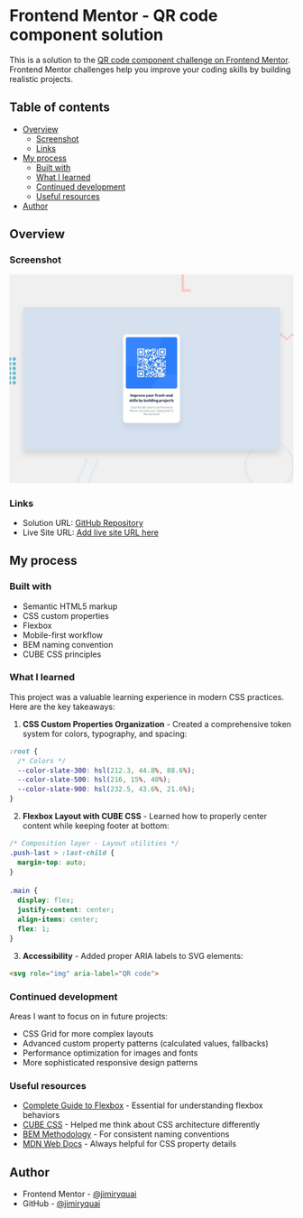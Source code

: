 # Frontend Mentor - QR code component solution

This is a solution to the [QR code component challenge on Frontend Mentor](https://www.frontendmentor.io/challenges/qr-code-component-iux_sIO_H). Frontend Mentor challenges help you improve your coding skills by building realistic projects. 

## Table of contents

- [Overview](#overview)
  - [Screenshot](#screenshot)
  - [Links](#links)
- [My process](#my-process)
  - [Built with](#built-with)
  - [What I learned](#what-i-learned)
  - [Continued development](#continued-development)
  - [Useful resources](#useful-resources)
- [Author](#author)

## Overview

### Screenshot

![QR Code Component Screenshot](./preview.jpg)

### Links

- Solution URL: [GitHub Repository](https://github.com/jimiryquai/qr-code-component-main)
- Live Site URL: [Add live site URL here](https://your-live-site-url.com)

## My process

### Built with

- Semantic HTML5 markup
- CSS custom properties
- Flexbox
- Mobile-first workflow
- BEM naming convention
- CUBE CSS principles

### What I learned

This project was a valuable learning experience in modern CSS practices. Here are the key takeaways:

1. **CSS Custom Properties Organization** - Created a comprehensive token system for colors, typography, and spacing:

```css
:root {
  /* Colors */
  --color-slate-300: hsl(212.3, 44.8%, 88.6%);
  --color-slate-500: hsl(216, 15%, 48%);
  --color-slate-900: hsl(232.5, 43.6%, 21.6%);
}
```

2. **Flexbox Layout with CUBE CSS** - Learned how to properly center content while keeping footer at bottom:

```css
/* Composition layer - Layout utilities */
.push-last > :last-child {
  margin-top: auto;
}

.main {
  display: flex;
  justify-content: center;
  align-items: center;
  flex: 1;
}
```

3. **Accessibility** - Added proper ARIA labels to SVG elements:

```html
<svg role="img" aria-label="QR code">
```

### Continued development

Areas I want to focus on in future projects:

- CSS Grid for more complex layouts
- Advanced custom property patterns (calculated values, fallbacks)
- Performance optimization for images and fonts
- More sophisticated responsive design patterns

### Useful resources

- [Complete Guide to Flexbox](https://css-tricks.com/snippets/css/a-guide-to-flexbox/) - Essential for understanding flexbox behaviors
- [CUBE CSS](https://cube.fyi/) - Helped me think about CSS architecture differently
- [BEM Methodology](http://getbem.com/) - For consistent naming conventions
- [MDN Web Docs](https://developer.mozilla.org/) - Always helpful for CSS property details

## Author

- Frontend Mentor - [@jimiryquai](https://www.frontendmentor.io/profile/jimiryquai)
- GitHub - [@jimiryquai](https://github.com/jimiryquai)